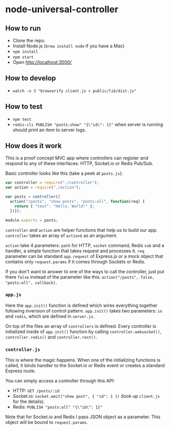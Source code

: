 # node-universal-controller

## How to run

* Clone the repo.
* Install Node.js (`brew install node` if you have a Mac)
* `npm install`
* `npm start`
* Open [http://localhost:3000/](http://localhost:3000)

## How to develop

* `watch -n 3 "browserify client.js > public/lib/dist.js"`

## How to test
* `npm test`
* `redis-cli PUBLISH "posts:show" "{\"id\": 1}"` when server is running should print an item to server logs.

## How does it work

This is a proof concept MVC app where controllers can register and respond to any of these interfaces: HTTP, Socket.io or Redis Pub/Sub.

Basic controller looks like this (take a peek at `posts.js`):

```js
var controller = require("./controller");
var action = require("./action");

var posts = controller([
  action("/posts", "show posts", "posts:all", function(req) {
    return { "text": "Hello, World!" };
  })]);

module.exports = posts;
```

`controller` and `action` are helper functions that help us to build our app. `controller` takes an array of `action`s as an argument.

`action` take 4 parameters: `path` for HTTP, `socket` command, Redis `sub` and a handler, a simple function that takes request and processes it. `req` parameter can be standard `app.request` of Express.js or a mock object that contains only `request.params` if it comes through Sockets or Redis.

If you don't want to answer to one of the ways to call the controller, just put there `false` instead of the parameter like this: `action("/posts", false, "posts:all", callback)`.

### `app.js`

Here the `app.init()` function is defined which wires everything together following inversion of control pattern. `app.init()` takes two parameters: `io` and `redis`, which are defined in `server.js`.

On top of the files an array of `controllers` is defined. Every controller is initialized inside of `app.init()` function by calling `controller.websocket()`, `controller.redis()` and `controller.rest()`.

### `controller.js`

This is where the magic happens. When one of the initializing functions is called, it binds handler to the Socket.io or Redis event or creates a standard Express route.

You can simply access a controller through this API:
* HTTP: `GET /posts/:id`
* Socket.io: `socket.emit("show post", { "id": 1 })` (look up `client.js` for the details).
* Redis: `PUBLISH "posts:all" "{\"id\": 1}"`

Note that for Socket.io and Redis I pass JSON object as a parameter. This object will be bound to `request.params`.

